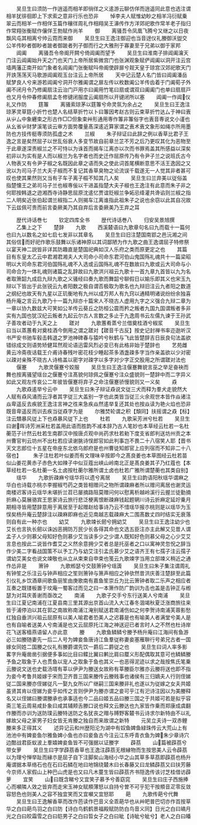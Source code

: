 <!-- { "loadSidebar": true } -->
　　吴旦生曰须防一作逍遥而相羊即徜徉之义逺游云聊仿佯而逍遥同此意也选注谓相羊犹徘徊即上下求索之意非行乐也恐非
　　悼李夫人赋惟幼眇之相羊冯衍赋乗翠云而相羊一作相佯玉篇作穰徉周礼作相翔吴王濞传作方洋郊祀歌作常羊老子指归作常翔张衡赋作儴佯王勃赋作尚羊
　　御
　　离骚吾令凤凰飞腾兮又继之以日夜飘风屯其相离兮帅云霓而来御
　　吴旦生曰王逸注御迎也当音迓仪礼媵御沃盥交公羊传眇者御眇者跛者御跛者列子御而行之大雅刑于寡妻至于兄弟以御于家邦
　　阊阖
　　离骚吾令帝阍开闗兮倚阊阖而望予
　　吴旦生曰淮南子排阊阖瀹天门注云阊阖始升天之门也天门上帝所居紫微宫门也张渊观象赋俨阊阖以洞开注云宫墙两藩正南开如门象者名阊阖门张衡赋呌帝阍使辟扉兮觌天皇于琼宫汉郊祀歌天门开詄荡荡天马歌游阊阖观玉台注云上帝所居
　　天中记云楚人名门皆曰阊阖潘岳赋梦良人兮来游若阊阖兮洞开尔雅阖谓之扉左传以枚数阖公羊传齿着于门阖荀子外阖不闭月令乃修阖扇注云治门戸用朩曰阖用竹笔曰扇或谓双曰阖阖门也单曰扇扇戸也又月令仲春修阖扇孟冬修键闭服度云阖扇所以开键闭所以塞
　　阊阖一作阊仪礼又作防
　　筳篿
　　离骚索琼茅以筳篿兮命灵氛为余占之
　　吴旦生曰王逸注琼茅灵草筳小折竹也楚人名结草折竹以卜曰篿因考赵古则云束草折竹达厶于神曰叀从屮厶中象纒束之形古作□□但象束艸形通用専作篿非篿俗字也叀音専说文小谨也从幺省屮财梦溪笔谈云审方面势覆量髙深逺近算家谓之叀术叀文象形如绳朩所用墨防也方技传梃専须防孤虚之术
　　兰椒
　　朱子辩证曰此辞之例以香草比君子王逸之言是矣然屈子以世乱俗衰人多变节故自前章兰芷不芳之后乃更叹其化为恶物至于此章遂深责椒兰之不可恃以为诛首而揭车江离亦以次而书罪焉盖其所感益以深矣初非以为实有是人而以椒兰为名字者也而史迁作屈原传乃有令尹子兰之说班氏古今人物表又有令尹子椒之名既因此章之语而失之使此词首尾横断意思不活王逸因之又讹以为司马子兰大夫子椒而不复记其香草臭物之论流误千载遂无一人觉其非者甚可叹也使其果然则又当有子车子离子榝不知其几人矣
　　吴旦生曰兰弃美以従俗盖指楚懐王之弟司马子兰也椒専佞以干进盖指楚大夫子椒也王逸注有此意而朱子非之何耶按韩退之逰湘西寺诗静思屈原沈逺忆贾谊贬椒兰争妬忌绛灌共谗谄则兰椒之指二人明矣近张伯起谓兰椒指二人则揭车江离谁指此祖朱子之说也余窃以此其自况故下云兹佩可贵而前言委厥美乃其自弃后言委厥美乃王弃之耳

　　歴代诗话巻七
　　钦定四库全书
　　歴代诗话巻八
　　归安吴景旭撰
　　乙集上之下
　　楚辞
　　九歌
　　西溪樷语曰九歌章句名曰九而载十一篇何也曰九以数名之如七启七发非以其章名
　　吴旦生曰旧注楚国南郢之邑沅湘之间其俗信而好祀作歌乐鼓舞以乐诸神原以其词鄙陋为作九歌之曲王逸谓屈子特修祭以宴天神二説皆非详其防趣直是楚国祀典如汉人乐府之类而原更定之也
　　其篇目有东皇太乙云中君湘君湘夫人大司命小司命东君河伯山鬼国殇礼魂共十一篇梁昭明以大司命东君河伯国殇礼魂不入选或云国殇礼魂不在数故曰九歌或云大司命与小司命合为一体礼魂则诸篇之乱辞故曰九歌洪兴祖云九歌十一首九章九首皆以九为名者取箫韶九成启九辩九歌之义骚经曰奏九歌而舞韶兮聊假日以媮乐即其义也宋玉九辩以下皆出于此张锐云九者阳数之极自谓否极取为歌名也九辩旧注云九者阳之数道之纲纪也故天有九星以正玑衡地有九州以成万邦人有九窍以通精明诸说纷纷余独喜杨升庵之言云九歌乃十一篇九辩亦十篇宋人不晓古人虚用九字之义强合九辩二章为一章以协九数兹大可笑如公羊传云葵丘之防桓公震而矜之叛者九国九国谓叛者多非实有九国也犹汉纪云叛者九起云尔古人言数之多止于九逸周书云左儒九谏于王孙武子善攻者动于九天之上
　　蹉对
　　九歌蕙肴蒸兮兰借奠桂酒兮椒浆
　　吴旦生曰当以蒸蕙肴对奠桂酒今倒用之谓之蹉对【蹉音千古反】按史记封禅书率迩逖听汉书严安书驰车毂击韩退之罗池神碑春与猿吟兮秋鹤与飞此皆楚辞吉日辰良句法盖欲错综成文则语势矫健耳然观论语迅雷风烈必变已有此格非始于楚辞也
　　艺苑雌黄云冷斋夜话载王介甫诗春残叶密花枝少睡起茶多酒盏疎多字当作亲盖欲以少对密以疎对亲殊不晓古人诗格盖以密字对疎字以多字对少字正交股用之所谓蹉对法也
　　偃蹇
　　九歌灵偃蹇兮姣服
　　吴旦生曰王逸注偃蹇舞貌言巫之举足奋袂而舞也按离骚望瑶台之偃蹇兮注髙貌何琼佩之偃蹇兮注众盛貌则一楚辞中而二字异义如此又观左传哀公二年彼皆偃蹇将弃子之命注偃蹇骄慢貌则又一义矣
　　猋
　　九歌猋逺举兮云中
　　吴旦生曰朱子辩证猋说文従三犬而释为羣犬走貌然大人赋有猋风涌而云浮者其字従三大盖别一字也此类皆当従三火余观世本皆作焱诸注焱卑遥反去疾貌王逸注言神之徃来急疾焱然逺举复还其处也按焱读为艳火焰也恐非既音卑遥反而训去疾当従猋字为是
　　尔雅焚轮谓之积【頽同】扶摇谓之猋【标】注云穨暴风従上下也猋暴风従下上也
　　杜若
　　九歌采芳洲兮杜若
　　吴旦生曰谢晖诗芳洲采杜若盖用此语而胜韵不减本辞乃古人笔妙也本草经云杜若一名杜蘅范子计然云杜若生南郡汉中按唐贞观中尚药求杜若勑下度支省郎判送坊州贡之本州曹官判云坊州不出杜若应读谢脁诗悮郎官如此判事岂不畏二十八宿笑人耶【晋书天文志郎位十五星在帝座东北依乌郎府是也州曹徒知郎官上应列宿而不知非二十八宿也】
　　朱子注杜若叶似姜而有文理味辛按即今之髙良姜也本草图经云杜若苗似山姜花黄赤子赤色大如辣子中似豆蔻出峡山岭南北正是髙良姜其子乃红蔻也【本草经杜若一名杜蘅一名土卤按杜蘅尔雅所谓土卤也杜若广雅所谓楚蘅也其类自别】
　　瑶华
　　九歌折疎麻兮瑶华将以遗兮离居
　　吴旦生曰韵语阳秋瑶华谓麻之华白也诗载朩桃朩李握椒芍药之类皆相赠问之物所谓疎麻者所以赠问离居也谢灵运南楼迟客诗云瑶华未堪折兰苕已屡摘路阻莫赠问何以慰离析越岭溪行云握兰徒勤摘折麻心莫展骆宾王思家诗云旅行悲泛梗离恨断疎麻钱起题辋川诗云折麻定延竚乗月期相寻皆用楚辞意用于离居至于起赠赵给事诗乃云不惜瑶华报朩桃则是以瑶华为玉悮矣杨升庵云楚辞注以疎麻即麻也近见南越志载疎麻大二围髙数丈四时结实无衰落则自有此一种朩也
　　幼艾
　　九歌竦长劒兮拥幼艾
　　吴旦生曰王逸注幼少也艾长也言执长劒以诛凶恶拥防万民少长各得其命也文选五臣注亦主此解又见昔人谓孟子人少则慕父母知好色则慕少艾当读多少之少谓人既知好色则慕父母之心少艾艾言息也按此二说皆作耆艾之义然余意拥少艾者总是托巫者之口以寓神灵忽怳之辞当作少美二字看战国策不以予工乃与幼艾注引孟氏慕少艾之语齐王有七孺子注云孺子谓幼艾美女也说文竦敬也从立从束束自申束也笺云九歌竦字当用立部竦义稍近之通作怂非是
　　箫钟
　　九歌縆瑟兮交鼓箫钟兮瑶簴
　　吴旦生曰朱子集注谓周礼有钟笙之乐注云与钟声相应之笙则箫钟与箫声相应之钟欤然昔洪庆善注楚辞至此篇引仪礼乡饮酒章间歌鱼丽笙由庚歌南有嘉鱼笙崇丘为比云箫钟者取二乐声之相应者互奏之既镂板置于坟庵一蜀客过而见之曰一本箫作防广韵训为击也盖是击钟正与縆瑟为对耳庆善谢而亟改之
　　南浦
　　九歌子交手兮东行送美人兮南浦
　　吴旦生曰江夏记南浦在江夏县南三里其源出京首山流入大江春冬涸竭秋夏泛涨商旅往来皆于浦停泊以其在郭之南故称南浦江淹别赋送君南浦伤如之何李贺诗南浦芙蓉影愁红独自垂洪兴祖云屈原有以美人喻君者恐美人之迟暮是也有喻美人者满堂兮美人是也有自喻者送美人兮南浦是也又云屈原托江海之神送迎已者言时人之不然也杜诗岸花飞送客樯燕语留人亦此意
　　媵
　　九歌鱼鳞鳞兮媵予杨升庵曰江海间有鱼游必三如媵随妻先一后二人号为婢妾鱼唐诗江鱼羣従称妻妾塞雁聨行号弟兄古者一国嫁女同姓二国媵之仪礼有媵爵谓先饮一爵后二爵従之也
　　吴旦生曰词人率多影畧字升庵凿凿引据便多事如比目曰鲽比翼曰鹣比肩曰蟨义形配偶取其意可也鳞鳞媵予鱼之取象于人也贯鱼以宠人之取象于鱼也其义一也恶得泥迹以求之哉按焦氏笔乗云媵说文送也史载汤壻有莘以伊尹为媵送女故称有莘媵臣尔雅亦云媵将送也即不指为妾今考鲁共姬嫁于宋而卫齐晋三国来媵传云媵贱事也诸侯有三归嫡夫人行则侄娣従二国来媵亦侄娣従凡一娶九女所以广继嗣三国来媵非礼也遂以为従嫁之女夫共姬虽贤其肯以侄娣为妾乎如传之言则伊尹为媵亦谓之妾可乎江有汜诗注因以为美媵释名又以侄娣曰媵谓媵承也承事适也今二品曰姬五品曰媵三国之于共姬可若是拟乎容斋三笔云周易咸卦象曰咸其辅颊舌滕口说也释文云滕达也九家皆作乗而郑康成虞翻作媵而亦训为送防璞云媵特送防之名犹丧之赗与赙野客樷书云诗求尔新特由不以礼嫁故父母之家男子妇女皆无肯媵之独自而来故谓之新特
　　元吴立夫诗一双赤鲤媵来多正得其义
　　述异记云和州歴阳沦为湖中有奴鱼婢鱼緑珠传云大荒山上有池池中有婢妾鱼尔雅鱼婢小鱼也亦曰妾鱼古今注云江东呼青衣鱼为婢朱少章诗穴边酣战君臣蚁波上羣嬉婢妾鱼皆不可强据以证媵字
　　薜茘
　　山篇被薜茘兮带女萝
　　吴旦生曰字学薜茘香草也王逸注薜茘无根縁物而生按思美人云令薜茘以为理兮惮举趾而縁朩是屈子自下注脚矣山海经小华之山其草多草茘即薜茘也杨升庵谓据本草络石也在石曰石鳞在地曰地锦绕樷木曰长春藤又曰龙鳞薜茘又曰扶芳藤今京师人家假山上种巴山虎是也又曰凡木蔓生皆曰薜茘齐书隠逸传该讨芝桂借访薜萝
　　宜笑
　　山曰既含睇兮又宜笑子慕予兮善窈窕
　　吴旦生曰庄子西施捧心而嚬隣人效之皆弃而走宋玉神女赋頩薄怒以自持兮曽不可乎犯干按頩音疋零反敛容怒色也则美人之容不独宜笑而又宜嚬又宜怒耶
　　葩
　　九歌传葩兮代舞
　　吴旦生曰王逸解香草而改作芭读作巴音义全乖葩华也从艸皅普巴切亦作苩按草华之白曰葩鸟羽之白曰防【诗白鸟鹤鹤景福殿赋防防白鸟音义同】日光之白曰皜月光之白曰皎霜雪之白曰皑男子之白曰晢女子之白曰皉【诗皉兮皉兮】老人之白曰皤

